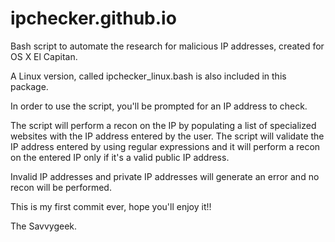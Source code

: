 # ipchecker.github.io
Bash script to automate the research for malicious IP addresses, created for OS X El Capitan.


A Linux version, called ipchecker_linux.bash is also included in this package.

In order to use the script, you'll be prompted for an IP address to check.

The script will perform a recon on the IP by populating a list of specialized websites 
with the IP address entered by the user.
The script will validate the IP address entered by using regular expressions and 
it will perform a recon on the entered IP only if it's a valid public IP address.

Invalid IP addresses and private IP addresses will generate an error and no recon will be performed.

This is my first commit ever, hope you'll enjoy it!!

The Savvygeek.
